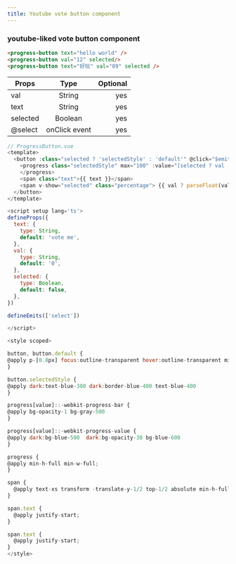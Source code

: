 ```yaml
---
title: Youtube vote button component
---
```


<div class="text-center">
  <!-- You can use Vue components inside markdown -->
  <carbon-dicom-overlay class="text-4xl -mb-6 m-auto" />
  <h3>youtube-liked vote button component</h3>
</div>

<progress-button-demo>
</progress-button-demo>

<div class="space-y-2">
<progress-button text="hello world" />
<progress-button val="12" selected/>
<progress-button text="好玩" val="89" selected />
</div>

```html
<progress-button text="hello world" />
<progress-button val="12" selected/>
<progress-button text="好玩" val="89" selected />
```


| Props   |      Type      |  Optional |
|----------|:-------------:|------:|
| val |  String | yes |
| text |    String  |  yes |
| selected |    Boolean  |   yes |
| @select |    onClick event  |   yes |

```js
// ProgressButton.vue
<template>
  <button :class="selected ? 'selectedStyle' : 'default'" @click="$emit('select')">
    <progress class="selectedStyle" max="100" :value="[selected ? val : '0']">
    </progress>
    <span class="text">{{ text }}</span>
    <span v-show="selected" class="percentage"> {{ val ? parseFloat(val) >= 100 ? '100' : val : '0' }} %</span>
  </button>
</template>

<script setup lang='ts'>
defineProps({
  text: {
    type: String,
    default: 'vote me',
  },
  val: {
    type: String,
    default: '0',
  },
  selected: {
    type: Boolean,
    default: false,
  },
})

defineEmits(['select'])

</script>

<style scoped>

button, button.default {
@apply p-[0.8px] focus:outline-transparent hover:outline-transparent min-w-60 h-7 min-h-7 flex relative border-gray-300 border-[0.5px]
}

button.selectedStyle {
@apply dark:text-blue-300 dark:border-blue-400 text-blue-400
}

progress[value]::-webkit-progress-bar {
@apply bg-opacity-1 bg-gray-500
}

progress[value]::-webkit-progress-value {
@apply dark:bg-blue-500  dark:bg-opacity-30 bg-blue-600
}

progress {
@apply min-h-full min-w-full;
}

span {
  @apply text-xs transform -translate-y-1/2 top-1/2 absolute min-h-full flex items-center px-2 justify-end  w-full
}

span.text {
  @apply justify-start;
}

span.text {
  @apply justify-start;
}
</style>
```